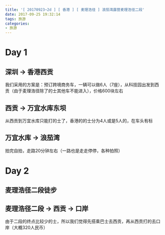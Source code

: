 ```yaml
---
title: '[ 20170923~2d ] [ 香港 ] [ 麦理浩径 ] 浪茄湾露营麦理浩径二段'
date: 2017-09-25 19:32:14
tags: 旅游
categories:
- 旅游
---
```


<!-- toc -->

# Day 1
## 深圳 -> 香港西贡
我们采用的方案是：预订跨境商务车，一辆可以做6人（7座），从科技园出发到西贡（由于麦理浩径除了的士其他车不能进入），价格600块左右

## 西贡 -> 万宜水库东坝
从西贡到万宜水库只能打的士了，香港的的士分为4人或是5人的，在车头有标

## 万宜水库 -> 浪茄湾
拍完自拍，走路20分钟左右（一路也是走走停停，各种拍照）


# Day 2
## 麦理浩径二段徒步

## 麦理浩径二段  -> 西贡 -> 口岸
由于二段的终点比较少的士，所以我们觉得先搭乘巴士去西贡，再从西贡打的去口岸（大概320人民币）